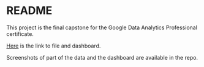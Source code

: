 # README

This project is the final capstone for the Google Data Analytics Professional certificate.

[Here](https://1drv.ms/x/s!AnHkLfM3SO3zgX9aSz-wBZrWK2dG?e=ZEIOn2) is the link to file and dashboard.

Screenshots of part of the data and the dashboard are available in the repo.
